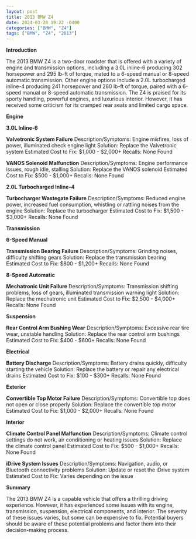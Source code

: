 ```yaml
---
layout: post
title: 2013 BMW Z4
date: 2024-03-28 19:22 -0400
categories: ["BMW", "Z4"]
tags: ["BMW", "Z4", "2013"]
---
```

**Introduction**

The 2013 BMW Z4 is a two-door roadster that is offered with a variety of engine and transmission options, including a 3.0L inline-6 producing 302 horsepower and 295 lb-ft of torque, mated to a 6-speed manual or 8-speed automatic transmission. Other engine options include a 2.0L turbocharged inline-4 producing 241 horsepower and 260 lb-ft of torque, paired with a 6-speed manual or 8-speed automatic transmission. The Z4 is praised for its sporty handling, powerful engines, and luxurious interior. However, it has received some criticism for its cramped rear seats and limited cargo space.

**Engine**

**3.0L Inline-6**

**Valvetronic System Failure**
Description/Symptoms: Engine misfires, loss of power, illuminated check engine light
Solution: Replace the Valvetronic system
Estimated Cost to Fix: $1,000 - $2,000+
Recalls: None Found

**VANOS Solenoid Malfunction**
Description/Symptoms: Engine performance issues, rough idle, stalling
Solution: Replace the VANOS solenoid
Estimated Cost to Fix: $500 - $1,000+
Recalls: None Found

**2.0L Turbocharged Inline-4**

**Turbocharger Wastegate Failure**
Description/Symptoms: Reduced engine power, increased fuel consumption, whistling or rattling noises from the engine
Solution: Replace the turbocharger
Estimated Cost to Fix: $1,500 - $3,000+
Recalls: None Found

**Transmission**

**6-Speed Manual**

**Transmission Bearing Failure**
Description/Symptoms: Grinding noises, difficulty shifting gears
Solution: Replace the transmission bearing
Estimated Cost to Fix: $800 - $1,200+
Recalls: None Found

**8-Speed Automatic**

**Mechatronic Unit Failure**
Description/Symptoms: Transmission shifting problems, loss of gears, illuminated transmission warning light
Solution: Replace the mechatronic unit
Estimated Cost to Fix: $2,500 - $4,000+
Recalls: None Found

**Suspension**

**Rear Control Arm Bushing Wear**
Description/Symptoms: Excessive rear tire wear, unstable handling
Solution: Replace the rear control arm bushings
Estimated Cost to Fix: $400 - $600+
Recalls: None Found

**Electrical**

**Battery Discharge**
Description/Symptoms: Battery drains quickly, difficulty starting the vehicle
Solution: Replace the battery or repair any electrical drains
Estimated Cost to Fix: $100 - $300+
Recalls: None Found

**Exterior**

**Convertible Top Motor Failure**
Description/Symptoms: Convertible top does not open or close properly
Solution: Replace the convertible top motor
Estimated Cost to Fix: $1,000 - $2,000+
Recalls: None Found

**Interior**

**Climate Control Panel Malfunction**
Description/Symptoms: Climate control settings do not work, air conditioning or heating issues
Solution: Replace the climate control panel
Estimated Cost to Fix: $500 - $1,000+
Recalls: None Found

**iDrive System Issues**
Description/Symptoms: Navigation, audio, or Bluetooth connectivity problems
Solution: Update or reset the iDrive system
Estimated Cost to Fix: Varies depending on the issue

**Summary**

The 2013 BMW Z4 is a capable vehicle that offers a thrilling driving experience. However, it has experienced some issues with its engine, transmission, suspension, electrical components, and interior. The severity of these issues varies, but some can be expensive to fix. Potential buyers should be aware of these potential problems and factor them into their decision-making process.
